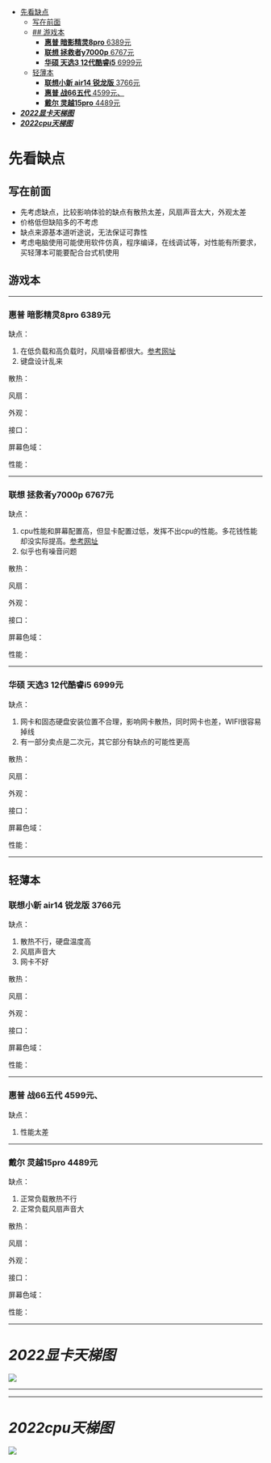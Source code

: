 
<!-- TOC -->

- [先看缺点](#先看缺点)
  - [写在前面](#写在前面)
  - [## 游戏本](#-游戏本)
    - [**惠普 暗影精灵8pro** 6389元](#惠普-暗影精灵8pro-6389元)
    - [**联想 拯救者y7000p** 6767元](#联想-拯救者y7000p-6767元)
    - [**华硕 天选3 12代酷睿i5** 6999元](#华硕-天选3-12代酷睿i5-6999元)
  - [轻薄本](#轻薄本)
    - [**联想小新 air14 锐龙版** 3766元](#联想小新-air14-锐龙版-3766元)
    - [**惠普 战66五代** 4599元、](#惠普-战66五代-4599元)
    - [**戴尔 灵越15pro** 4489元](#戴尔-灵越15pro-4489元)
- [***2022显卡天梯图***](#2022显卡天梯图)
- [***2022cpu天梯图***](#2022cpu天梯图)

<!-- /TOC -->
# 先看缺点

## 写在前面
- 先考虑缺点，比较影响体验的缺点有散热太差，风扇声音太大，外观太差
- 价格低但缺陷多的不考虑
- 缺点来源基本道听途说，无法保证可靠性
- 考虑电脑使用可能使用软件仿真，程序编译，在线调试等，对性能有所要求，买轻薄本可能要配合台式机使用

## 游戏本
--- 

### **惠普 暗影精灵8pro** 6389元
缺点：
1. 在低负载和高负载时，风扇噪音都很大。[参考网址](https://www.bilibili.com/video/BV1TB4y1Q7KD?spm_id_from=333.337.search-card.all.click&vd_source=16bfb1192b37342737a235b359262b87) 
2. 键盘设计乱来

散热：

风扇：

外观：

接口：
   
屏幕色域：

性能：

***
### **联想 拯救者y7000p** 6767元

缺点：
1. cpu性能和屏幕配置高，但显卡配置过低，发挥不出cpu的性能。多花钱性能却没实际提高。[参考网址](https://www.bilibili.com/video/BV1A44y1V7K7?spm_id_from=333.337.search-card.all.click&vd_source=16bfb1192b37342737a235b359262b87)
2. 似乎也有噪音问题

散热：

风扇：

外观：

接口：

屏幕色域：

性能：
***

### **华硕 天选3 12代酷睿i5** 6999元

缺点：
1. 网卡和固态硬盘安装位置不合理，影响网卡散热，同时网卡也差，WIFI很容易掉线
2. 有一部分卖点是二次元，其它部分有缺点的可能性更高

散热：

风扇：

外观：

接口：

屏幕色域：

性能：

***

## 轻薄本

### **联想小新 air14 锐龙版** 3766元

缺点：
1. 散热不行，硬盘温度高
2. 风扇声音大
3. 网卡不好

散热：

风扇：

外观：

接口：

屏幕色域：

性能：

***

### **惠普 战66五代** 4599元、

缺点：
1. 性能太差

***

### **戴尔 灵越15pro** 4489元

缺点：
1. 正常负载散热不行
2. 正常负载风扇声音大

散热：

风扇：

外观：

接口：

屏幕色域：

性能：

***

# ***2022显卡天梯图***
![](pic/%E6%98%BE%E5%8D%A1.jpg)

---
---

# ***2022cpu天梯图***
![](pic/%E6%98%BE%E5%8D%A1.jpg)
